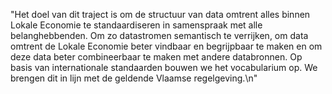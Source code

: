 "Het doel van dit traject is om de structuur van data omtrent alles binnen Lokale Economie te standaardiseren in samenspraak met alle belanghebbenden. Om zo datastromen semantisch te verrijken, om data omtrent de Lokale Economie beter vindbaar en begrijpbaar te maken en om deze data beter combineerbaar te maken met andere databronnen. Op basis van internationale standaarden bouwen we het vocabularium op. We brengen dit in lijn met de geldende Vlaamse regelgeving.\n"